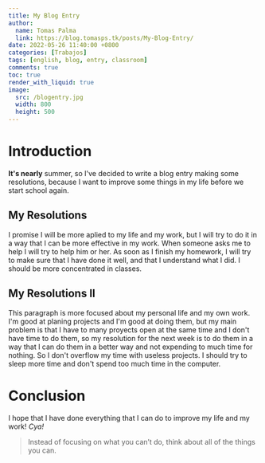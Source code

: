 ```yaml
---
title: My Blog Entry
author:
  name: Tomas Palma
  link: https://blog.tomasps.tk/posts/My-Blog-Entry/
date: 2022-05-26 11:40:00 +0800
categories: [Trabajos]
tags: [english, blog, entry, classroom]
comments: true
toc: true
render_with_liquid: true
image:
  src: /blogentry.jpg
  width: 800
  height: 500
---
```


# Introduction
**It's nearly** summer, so I've decided to write a blog entry making some resolutions, because I want to improve some things in my life before we start school again.

## My Resolutions
I promise I will be more aplied to my life and my work, but I will try to do it in a way that I can be more effective in my work.
When someone asks me to help I will try to help him or her.
As soon as I finish my homework, I will try to make sure that I have done it well, and that I understand what I did.
I should be more concentrated in classes.

## My Resolutions II
This paragraph is more focused about my personal life and my own work.
I'm good at planing projects and I'm good at doing them, but my main problem is that I have to many proyects open at the same time and I don't have time to do them, so my resolution for the next week is to do them in a way that I can do them in a better way and not expending to much time for nothing. So I don't overflow my time with useless projects.
I should try to sleep more time and don't spend too much time in the computer.


# Conclusion
I hope that I have done everything that I can do to improve my life and my work!
*Cya!*

> Instead of focusing on what you can’t do, think about all of the things you can.
